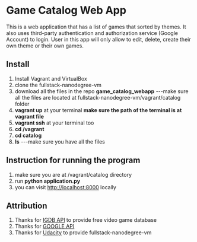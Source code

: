 # Game Catalog Web App
This is a web application that has a list of games that sorted by themes. It also uses third-party authentication
and authorization service (Google Account) to login. User in this app will only allow to edit, delete, create their
own theme or their own games.

## Install
1. Install Vagrant and VirtualBox
2. clone the fullstack-nanodegree-vm
2. download all the files in the repo **game_catalog_webapp** 
   ---make sure all the files are located at fullstack-nanodegree-vm/vagrant/catalog folder
3. **vagrant up** at your terminal
   **make sure the path of the terminal is at vagrant file**
4. **vagrant ssh** at your terminal too
5. **cd /vagrant**
6. **cd catalog**
7. **ls** ---make sure you have all the files


## Instruction for running the program
1. make sure you are at /vagrant/catalog directory
2. run **python application.py**
3. you can visit [http://localhost:8000](http://localhost:8000) locally

## Attribution
1. Thanks for [IGDB API](https://www.igdb.com/api) to provide free video game database
2. Thanks for [GOOGLE API](https://developers.google.com/)
3. Thanks for [Udacity](https://www.udacity.com/) to provide fullstack-nanodegree-vm
